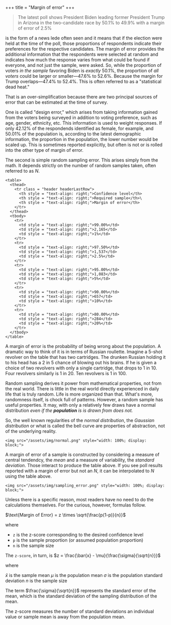 +++
title = "Margin of error"
+++

> The latest poll shows President Biden leading former President Trump in Arizona in the two-candidate race by 50.1% to 49.9% with a margin of error of 2.5%

is the form of a news lede often seen and it means that if the election were held at the time of the poll, those proportions of respondents indicate their preferences for the respective candidates. The margin of error provides the additional information that the respondents were selected at random and indicates how much the response varies from what could be found if everyone, and not just the sample, were asked. So, while the proportion of voters *in the sample* favoring Biden is *exactly* 50.1%, the proportion of *all voters* could be larger or smaller—47.6% to 52.6%. Because the margin for Trump overlaps—47.4% to 52.4%. This is often referred to as a "statistical dead heat."

That is an over-simplification because there are two principal sources of error that can be estimated at the time of survey. 

One is called "design error," which arises from taking information gained from the voters being surveyed in addition to voting preference, such as age, gender, ethnicity, etc. This information is used to weight responses. If only 42.12% of the respondends identified as female, for example, and 50.01% of the population is, according to the latest demographic information, the proportion in the population, the lower number would be scaled up. This is sometimes reported explicitly, but often is not or is rolled into the other type of margin of error.

The second is simple random sampling error. This arises simply from the math. It depends strictly on the number of random samples taken, often referred to as $N$.

~~~
<table>
  <thead>
    <tr class = "header headerLastRow">
      <th style = "text-align: right;">Confidence level</th>
      <th style = "text-align: right;">Required sample</th>\
      <th style = "text-align: right;">Margin of error</th>
    </tr>
  </thead>
  <tbody>
    <tr>
      <td style = "text-align: right;">99.00%</td>
      <td style = "text-align: right;">2,165</td>
      <td style = "text-align: right;">1%</td>
    </tr>
    <tr>
      <td style = "text-align: right;">97.50%</td>
      <td style = "text-align: right;">1,537</td>
      <td style = "text-align: right;">2.5%</td>
    </tr>
    <tr>
      <td style = "text-align: right;">95.00%</td>
      <td style = "text-align: right;">1,083</td>
      <td style = "text-align: right;">5%</td>
    </tr>
    <tr>
      <td style = "text-align: right;">90.00%</td>
      <td style = "text-align: right;">657</td>
      <td style = "text-align: right;">10%</td>
    </tr>
    <tr>
      <td style = "text-align: right;">80.00%</td>
      <td style = "text-align: right;">284</td>
      <td style = "text-align: right;">20%</td>
    </tr>
  </tbody>
</table>
~~~

A margin of error is the probability of being wrong about the population. A dramatic way to think of it is in terms of Russian roullette. Imagine a 5-shot revolver on the table that has two cartridges. The drunken Russian holding it to his head has a 2 in 5 chance of blowing out his brains. If he is given a choice of two revolvers with only a single cartridge, that drops to 1 in 10. Four revolvers similarly is 1 in 20. Ten revolvers is 1 in 100. 

Random sampling derives it power from mathematical properties, not from the real world. There is little in the real world directly experienced in daily life that is truly random. Life is more organized than that. What's more, randomness itself, is chock full of patterns. However, a random sample has useful properties. It may, with only a relatively few draws have a normal distribution *even if the **population** is is drawn from does not.* 

So, the well known regularities of the *normal distribution*, the *Gaussian distribution* or what is called the bell curve are properties of abstraction, not of the underlying reality.

~~~
<img src="/assets/img/normal.png" style="width: 100%; display: block;">
~~~

A margin of error of a sample is constructed by considering a measure of central tendendcy, the *mean* and a measure of variability, the *standard deviation*. Those interact to produce the table above. If you see poll results reported with a margin of error but not an $N$, it can be interpolated to $N$ using the table above. 

~~~
<img src="/assets/img/sampling_error.png" style="width: 100%; display: block;">
~~~

Unless there is a specific reason, most readers have no need to do the calculations themselves. For the curious, however, formulas follow.

$\text{Margin of Error} = z \times \sqrt{\frac{p(1-p)}{n}}$

where

* `z` is the z-score corresponding to the desired confidence level
* `p` is the sample proportion (or assumed population proportion)
* `n` is the sample size

The `z-score`, in turn, is $z = \frac{\bar{x} - \mu}{\frac{\sigma}{\sqrt{n}}}$

where

$\bar{x}$ is the sample mean
$\mu$ is the population mean
$\sigma$ is the population standard deviation
$n$ is the sample size

The term $\frac{\sigma}{\sqrt{n}}$ represents the standard error of the mean, which is the standard deviation of the sampling distribution of the mean.

The z-score measures the number of standard deviations an individual value or sample mean is away from the population mean. 